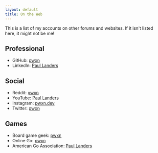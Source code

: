 ```yaml
---
layout: default
title: On the Web
---
```


This is a list of my accounts on other forums and websites.
If it isn't listed here, it might not be me!

## Professional
* GitHub: [pwxn](https://github.com/pwxn)
* LinkedIn: [Paul Landers](https://www.linkedin.com/in/paullanders-pwxnxyz/)

## Social
* Reddit: [pwxn](https://reddit.com/user/pwxn)
* YouTube: [Paul Landers](https://youtube.com/channel/UCK8GTbH5JHt8V7dFlUZxS3g)
* Instagram: [pwxn.dev](https://instagram.com/pwxn.dev)
* Twitter: [pwxn](https://twitter.com/pwxn)

## Games
* Board game geek: [pwxn](https://boardgamegeek.com/user/pwxn)
* Online Go: [pwxn](https://online-go.com/user/view/127084)
* American Go Association: [Paul Landers](https://agagd.usgo.org/player/21613/)
